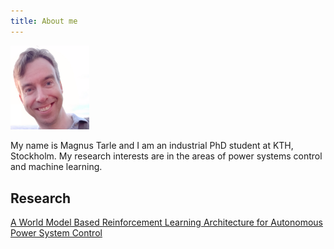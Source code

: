 ```yaml
---
title: About me
---
```

<img src="../assets/img/myface.png" width="25%">

My name is Magnus Tarle and I am an industrial PhD student at KTH, Stockholm. My research interests are in the areas of power systems control and machine learning.
## Research
[A World Model Based Reinforcement Learning Architecture for Autonomous Power System Control](https://ieeexplore.ieee.org/document/9632332)
